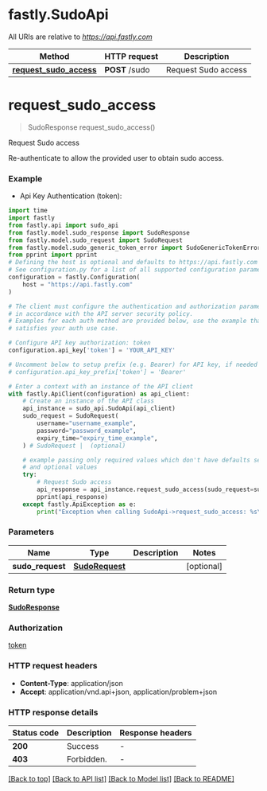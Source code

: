 # fastly.SudoApi

All URIs are relative to *https://api.fastly.com*

Method | HTTP request | Description
------------- | ------------- | -------------
[**request_sudo_access**](SudoApi.md#request_sudo_access) | **POST** /sudo | Request Sudo access


# **request_sudo_access**
> SudoResponse request_sudo_access()

Request Sudo access

Re-authenticate to allow the provided user to obtain sudo access.

### Example

* Api Key Authentication (token):

```python
import time
import fastly
from fastly.api import sudo_api
from fastly.model.sudo_response import SudoResponse
from fastly.model.sudo_request import SudoRequest
from fastly.model.sudo_generic_token_error import SudoGenericTokenError
from pprint import pprint
# Defining the host is optional and defaults to https://api.fastly.com
# See configuration.py for a list of all supported configuration parameters.
configuration = fastly.Configuration(
    host = "https://api.fastly.com"
)

# The client must configure the authentication and authorization parameters
# in accordance with the API server security policy.
# Examples for each auth method are provided below, use the example that
# satisfies your auth use case.

# Configure API key authorization: token
configuration.api_key['token'] = 'YOUR_API_KEY'

# Uncomment below to setup prefix (e.g. Bearer) for API key, if needed
# configuration.api_key_prefix['token'] = 'Bearer'

# Enter a context with an instance of the API client
with fastly.ApiClient(configuration) as api_client:
    # Create an instance of the API class
    api_instance = sudo_api.SudoApi(api_client)
    sudo_request = SudoRequest(
        username="username_example",
        password="password_example",
        expiry_time="expiry_time_example",
    ) # SudoRequest |  (optional)

    # example passing only required values which don't have defaults set
    # and optional values
    try:
        # Request Sudo access
        api_response = api_instance.request_sudo_access(sudo_request=sudo_request)
        pprint(api_response)
    except fastly.ApiException as e:
        print("Exception when calling SudoApi->request_sudo_access: %s\n" % e)
```


### Parameters

Name | Type | Description  | Notes
------------- | ------------- | ------------- | -------------
 **sudo_request** | [**SudoRequest**](SudoRequest.md)|  | [optional]

### Return type

[**SudoResponse**](SudoResponse.md)

### Authorization

[token](../README.md#token)

### HTTP request headers

 - **Content-Type**: application/json
 - **Accept**: application/vnd.api+json, application/problem+json


### HTTP response details

| Status code | Description | Response headers |
|-------------|-------------|------------------|
**200** | Success |  -  |
**403** | Forbidden. |  -  |

[[Back to top]](#) [[Back to API list]](../README.md#documentation-for-api-endpoints) [[Back to Model list]](../README.md#documentation-for-models) [[Back to README]](../README.md)

